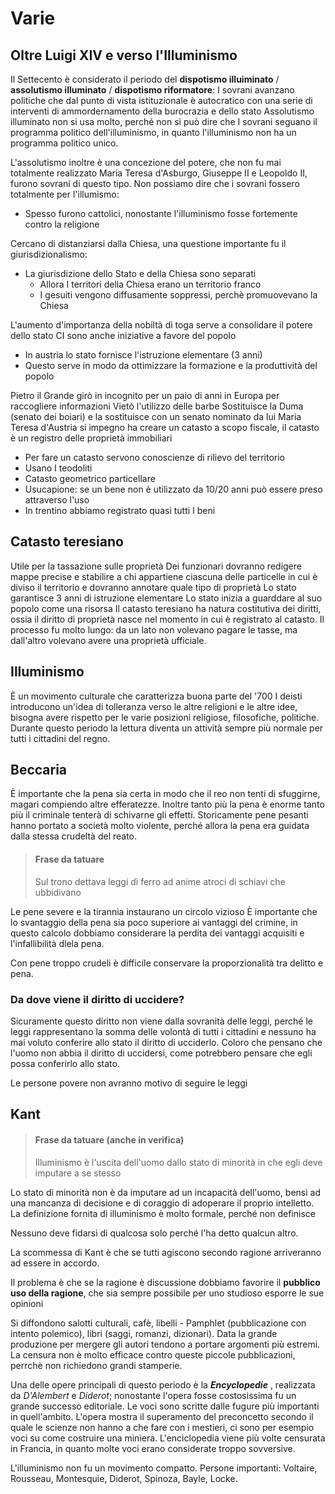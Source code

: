 # Varie
<!-- toc -->

## Oltre Luigi XIV e verso l'Illuminismo
Il Settecento è considerato il periodo del **dispotismo illuiminato** / **assolutismo illuminato** / **dispotismo riformatore**: I sovrani avanzano politiche che dal punto di vista istituzionale è autocratico con una serie di interventi di ammordernamento della burocrazia e dello stato
Assolutismo illuminato non si usa molto, perché non si può dire che I sovrani seguano il programma politico dell'illuminismo, in quanto l'illuminismo non ha un programma politico unico. 

L'assolutismo inoltre è una concezione del potere, che non fu mai totalmente realizzato
Maria Teresa d'Asburgo, Giuseppe II e Leopoldo II, furono sovrani di questo tipo.
Non possiamo dire che i sovrani fossero totalmente per l'illumismo:
* Spesso furono cattolici, nonostante l'illuminismo fosse fortemente contro la religione

Cercano di distanziarsi dalla Chiesa, una questione importante fu il giurisdizionalismo:
* La giurisdizione dello Stato e della Chiesa sono separati
  * Allora I territori della Chiesa erano un territorio franco
  * I gesuiti vengono diffusamente soppressi, perchè promuovevano la Chiesa

L'aumento d'importanza della nobiltà di toga serve a consolidare il potere dello stato
CI sono anche iniziative a favore del popolo
* In austria lo stato fornisce l'istruzione elementare (3 anni)
* Questo serve in modo da ottimizzare la formazione e la produttività del popolo

Pietro il Grande girò in incognito per un paio di anni in Europa per raccogliere informazioni
Vietò l'utilizzo delle barbe
Sostituisce la Duma (senato dei boiari) e la sostituisce con un senato nominato da lui
Maria Teresa d'Austria si impegno ha creare un catasto a scopo fiscale, il catasto è un registro delle proprietà immobiliari
* Per fare un catasto servono conoscienze di rilievo del territorio
* Usano I teodoliti
* Catasto geometrico particellare
* Usucapione: se un bene non è utilizzato da 10/20 anni può essere preso attraverso l'uso
* In trentino abbiamo registrato quasi tutti I beni

## Catasto teresiano
Utile per la tassazione sulle proprietà
Dei funzionari dovranno redigere mappe precise e stabilire a chi appartiene ciascuna delle particelle in cui è diviso il territorio e dovranno annotare quale tipo di proprietà
Lo stato garantisce 3 anni di istruzione elementare
Lo stato inizia a guarddare al suo popolo come una risorsa
Il catasto teresiano ha natura costitutiva dei diritti, ossia il diritto di proprietà nasce nel momento in cui è registrato al catasto.
Il processo fu molto lungo: da un lato non volevano pagare le tasse, ma dall'altro volevano avere una proprietà ufficiale.

## Illuminismo
È un movimento culturale che caratterizza buona parte del '700
I deisti introducono un'idea di tolleranza verso le altre religioni e le altre idee, bisogna avere rispetto per le varie posizioni religiose, filosofiche, politiche.
Durante questo periodo la lettura diventa un attività sempre più normale per tutti i cittadini del regno.

## Beccaria
È importante che la pena sia certa in modo che il reo non tenti di sfuggirne, magari compiendo altre efferatezze. Inoltre tanto più la pena è enorme tanto più il criminale tenterà di schivarne gli effetti.
Storicamente pene pesanti hanno portato a società molto violente, perché allora la pena era guidata dalla stessa crudeltà del reato.

> #### Frase da tatuare
> Sul trono dettava leggi di ferro ad anime atroci di schiavi che ubbidivano

Le pene severe e la tirannia instaurano un circolo vizioso 
È importante che lo svantaggio della pena sia poco superiore ai vantaggi del crimine, in questo calcolo dobbiamo considerare la perdita dei vantaggi acquisiti e l'infallibilità dlela pena.

Con pene troppo crudeli è difficile conservare la proporzionalità tra delitto e pena.

### Da dove viene il diritto di uccidere?
Sicuramente questo diritto non viene dalla sovranità delle leggi, perché le leggi rappresentano la somma delle volontà di tutti i cittadini e nessuno ha mai voluto conferire allo stato il diritto di ucciderlo.
Coloro che pensano che l'uomo non abbia il diritto di uccidersi, come potrebbero pensare che egli possa conferirlo allo stato.

Le persone povere non avranno motivo di seguire le leggi

## Kant
> #### Frase da tatuare (anche in verifica)
> Illuminismo è l'uscita dell'uomo dallo stato di minorità in che egli deve imputare a se stesso

Lo stato di minorità non è da imputare ad un incapacità dell'uomo, bensì ad una mancanza di decisione e di coraggio di adoperare il proprio intelletto.
La definizione fornita di illuminismo è molto formale, perché non definisce

Nessuno deve fidarsi di qualcosa solo perché l'ha detto qualcun altro.

La scommessa di Kant è che se tutti agiscono secondo ragione arriveranno ad essere in accordo.

Il problema è che se la ragione è discussione dobbiamo favorire il **pubblico uso della ragione**, che sia sempre possibile per uno studioso esporre le sue opinioni

Si diffondono salotti culturali, cafè, libelli - Pamphlet (pubblicazione con intento polemico), libri (saggi, romanzi, dizionari). Data la grande produzione per mergere gli autori tendono a portare argomenti più estremi. La censura non è molto efficace contro queste piccole pubblicazioni, perrchè non richiedono grandi stamperie. 

Una delle opere principali di questo periodo è la ***Encyclopedie*** , realizzata da *D'Alembert* e *Diderot*; nonostante l'opera fosse costosissima fu un grande successo editoriale. Le voci sono scritte dalle fugure più importanti in quell'ambito.
L'opera mostra il superamento del preconcetto secondo il quale le scienze non hanno a che fare con i mestieri, ci sono per esempio voci su come costruire una miniera.
L'enciclopedia viene più volte censurata in Francia, in quanto molte voci erano considerate troppo sovversive.

L'illuminismo non fu un movimento compatto. Persone importanti: Voltaire, Rousseau, Montesquie, Diderot, Spinoza, Bayle, Locke.
